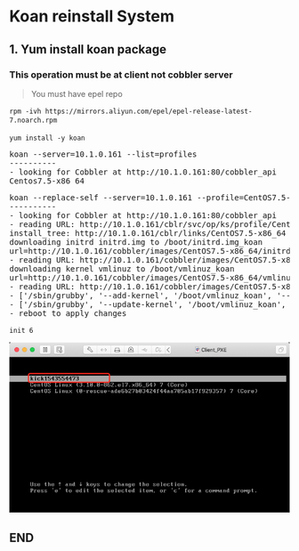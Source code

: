 # Koan reinstall System

## 1. Yum install koan package

### This operation must be at client not cobbler server
> You must have epel repo

    rpm -ivh https://mirrors.aliyun.com/epel/epel-release-latest-7.noarch.rpm

    yum install -y koan

<pre>
koan --server=10.1.0.161 --list=profiles
----------
- looking for Cobbler at http://10.1.0.161:80/cobbler_api
Centos7.5-x86_64
</pre>
<pre>
koan --replace-self --server=10.1.0.161 --profile=CentOS7.5-x86_64
----------
- looking for Cobbler at http://10.1.0.161:80/cobbler_api
- reading URL: http://10.1.0.161/cblr/svc/op/ks/profile/Centos7.5-x86_64
install_tree: http://10.1.0.161/cblr/links/CentOS7.5-x86_64
downloading initrd initrd.img to /boot/initrd.img_koan
url=http://10.1.0.161/cobbler/images/CentOS7.5-x86_64/initrd.img
- reading URL: http://10.1.0.161/cobbler/images/CentOS7.5-x86_64/initrd.img
downloading kernel vmlinuz to /boot/vmlinuz_koan
url=http://10.1.0.161/cobbler/images/CentOS7.5-x86_64/vmlinuz
- reading URL: http://10.1.0.161/cobbler/images/CentOS7.5-x86_64/vmlinuz
- ['/sbin/grubby', '--add-kernel', '/boot/vmlinuz_koan', '--initrd', '/boot/initrd.img_koan', '--args', '"ksdevice=link lang= text net.ifnames=0 ks=http://10.1.0.161/cblr/svc/op/ks/profile/Centos7.5-x86_64 biosdevname=0 kssendmac "', '--copy-default', '--make-default', '--title=kick1543554473']
- ['/sbin/grubby', '--update-kernel', '/boot/vmlinuz_koan', '--remove-args=root']
- reboot to apply changes
</pre>

    init 6

![Boot Menu](https://github.com/LeoShi2018/LinuxTutorial/blob/master/Cobbler/images/images010.png)


## END